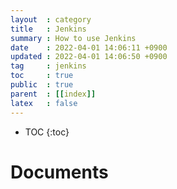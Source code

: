 ```yaml
---
layout  : category 
title   : Jenkins 
summary : How to use Jenkins 
date    : 2022-04-01 14:06:11 +0900
updated : 2022-04-01 14:06:50 +0900
tag     : jenkins 
toc     : true
public  : true
parent  : [[index]] 
latex   : false
---
```

* TOC
{:toc}

# Documents 
